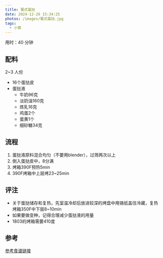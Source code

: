 ```yaml
---
title: 葡式蛋挞
date: 2024-12-26 15:34:25
photos: /images/葡式蛋挞.jpg
tags:
  - 小食
---
```


用时：40 分钟

## 配料

2~3 人份

- 16个蛋挞皮
- 蛋挞液
  - 牛奶96克
  - 淡奶油160克
  - 炼乳16克
  - 鸡蛋2个
  - 蛋黄1个
  - 细砂糖34克

<!--more-->

## 流程

1. 蛋挞液原料混合均匀（不要用blender），过筛两次以上
2. 倒入蛋挞皮中，8分满
3. 烤箱390F预热5min
4. 390F烤箱中上层烤23~25min

## 评注

- 关于蛋挞储存和复热，先室温冷却后放进较深的烤盘中用锡纸盖住冷藏，复热烤箱350F中下层8~10min
- 如果要做变种，记得合理减少蛋挞液的用量
- 1803的烤箱需要410度

## 参考

[参考食谱链接](http://xhslink.com/a/1jHPPntwUVr2 "打开参考链接")
